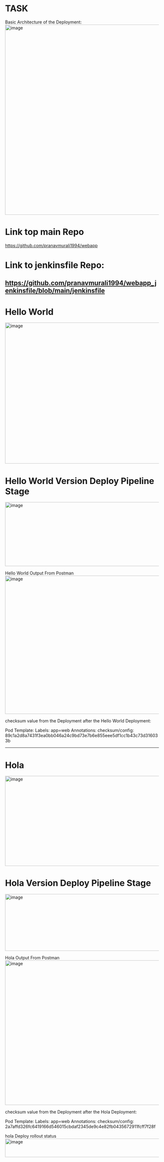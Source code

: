 # TASK
Basic Architecture of the Deployment:
<img width="1333" height="623" alt="image" src="https://github.com/user-attachments/assets/67e18705-789f-49cd-93a6-ad6045c2a9d4" />

# Link top main Repo
https://github.com/pranavmurali1994/webapp

# Link to jenkinsfile Repo:
https://github.com/pranavmurali1994/webapp_jenkinsfile/blob/main/jenkinsfile
----------------------------------------------------------------------------------------------------------------------------------------------------------------------------------------------------------------------------------
# Hello World
<img width="1670" height="462" alt="image" src="https://github.com/user-attachments/assets/069eb534-8796-45ba-bade-caef5a8cceb7" />

# Hello World Version Deploy Pipeline Stage
<img width="1158" height="210" alt="image" src="https://github.com/user-attachments/assets/c1b5ef58-e054-44b9-abbe-0f84b62d9631" />

Hello World Output From Postman
<img width="1196" height="453" alt="image" src="https://github.com/user-attachments/assets/d4230ecc-f32b-477e-8398-050e434cf3ba" />

checksum value from the Deployment after the Hello World Deployment:

Pod Template:
  Labels:       app=web
  Annotations:  checksum/config: 89c1a2d8a7431f3ea0bb046a24c9bd73e7b6e855eee5df1cc1b43c73d316033b

-------------------------------------------------------------------------------------------------------------------------------------------------------------------------------------------------------------------------------------

# Hola
<img width="1662" height="295" alt="image" src="https://github.com/user-attachments/assets/e1e39714-653d-448d-b3cb-1a11cf20faad" />

#  Hola Version Deploy Pipeline Stage
<img width="1261" height="186" alt="image" src="https://github.com/user-attachments/assets/d97a0578-c97c-46cb-9fd8-334709a1dccf" />

Hola Output From Postman
<img width="1184" height="474" alt="image" src="https://github.com/user-attachments/assets/189f6f90-683f-4b8c-84fc-22ba56ba1837" />

checksum value from the Deployment after the Hola Deployment:

Pod Template:
  Labels:       app=web
  Annotations:  checksum/config: 2a7affd326fc6419166d546015cbdaf2345de9c4e82fb0435672911fcff7f28f

hola Deploy rollout status
<img width="905" height="61" alt="image" src="https://github.com/user-attachments/assets/098ee25b-4955-493b-9613-b5199dcad889" />


